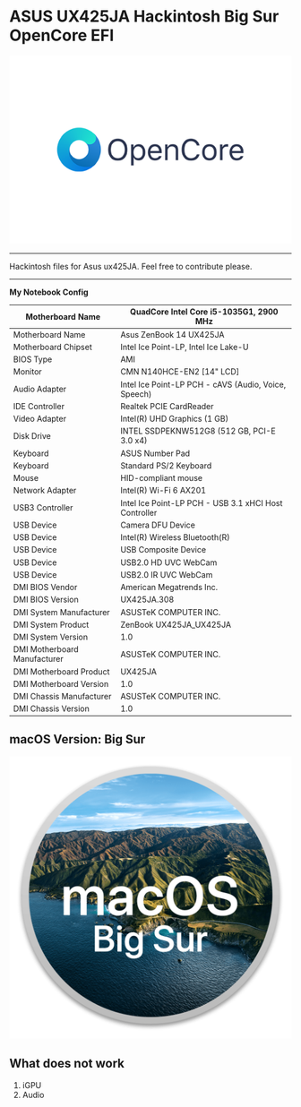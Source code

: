 # ASUS UX425JA Hackintosh Big Sur OpenCore EFI
![](https://raw.githubusercontent.com/AveyBD/ASUS-UX425JA-Hackintosh/main/Opencore.png)

------------


Hackintosh files for Asus ux425JA. Feel free to contribute please. 

------------


**My Notebook Config**

|  Motherboard Name | QuadCore Intel Core i5-1035G1, 2900 MHz |
| ------------ | ------------ |
| Motherboard Name  | Asus ZenBook 14 UX425JA  |
| Motherboard Chipset  | Intel Ice Point-LP, Intel Ice Lake-U  |
| BIOS Type  |  AMI |
| Monitor | 	CMN N140HCE-EN2 [14" LCD]
|	Audio Adapter | 	Intel Ice Point-LP PCH - cAVS (Audio, Voice, Speech)
|IDE Controller |	Realtek PCIE CardReader
|Video Adapter | 	Intel(R) UHD Graphics (1 GB)
|Disk Drive | 	INTEL SSDPEKNW512G8 (512 GB, PCI-E 3.0 x4)
|Keyboard|  	ASUS Number Pad
|Keyboard|  	Standard PS/2 Keyboard
|Mouse  |HID-compliant mouse
|Network Adapter |Intel(R) Wi-Fi 6 AX201
|USB3 Controller |Intel Ice Point-LP PCH - USB 3.1 xHCI Host Controller
|USB Device|Camera DFU Device
|USB Device|Intel(R) Wireless Bluetooth(R)
|USB Device|USB Composite Device
|USB Device|USB2.0 HD UVC WebCam
|USB Device|USB2.0 IR UVC WebCam
|DMI BIOS Vendor|American Megatrends Inc.
|DMI BIOS Version|UX425JA.308
|DMI System Manufacturer|ASUSTeK COMPUTER INC.
|DMI System Product|ZenBook UX425JA_UX425JA
|DMI System Version|1.0
|DMI Motherboard Manufacturer|ASUSTeK COMPUTER INC.
|DMI Motherboard Product|UX425JA
|DMI Motherboard Version|1.0
|DMI Chassis Manufacturer|ASUSTeK COMPUTER INC.
|DMI Chassis Version|1.0

## macOS Version: Big Sur
![](https://raw.githubusercontent.com/AveyBD/ASUS-UX425JA-Hackintosh/main/bigsur.png)
## What does not work
1. iGPU
2. Audio

